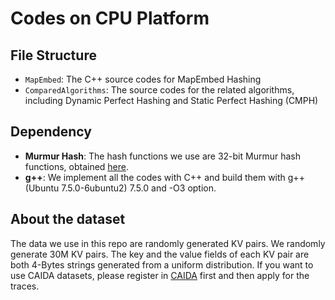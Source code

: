 # Codes on CPU Platform



## File Structure

- `MapEmbed`: The C++ source codes for MapEmbed Hashing
- `ComparedAlgorithms`: The source codes for the related algorithms, including Dynamic Perfect Hashing and Static Perfect Hashing (CMPH)



## Dependency

- **Murmur Hash**: The hash functions we use are 32-bit Murmur hash functions, obtained [here](https://github.com/aappleby/smhasher/blob/master/src/MurmurHash3.cpp).
- **g++**: We implement all the codes with C++ and build them with g++ (Ubuntu 7.5.0-6ubuntu2) 7.5.0 and -O3 option. 

## About the dataset 

The data we use in this repo are randomly generated KV pairs. We randomly generate 30M KV pairs. The key and the value fields of each KV pair are both 4-Bytes strings generated from a uniform distribution. 
If you want to use CAIDA datasets, please register in [CAIDA](http://www.caida.org/home/) first and then apply for the traces.




